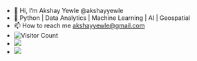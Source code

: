 - 👋 Hi, I’m Akshay Yewle @akshayyewle
- 👀 Python | Data Analytics | Machine Learning | AI | Geospatial 
- 📫 How to reach me akshayyewle@gmail.com
- ![Visitor Count](https://profile-counter.glitch.me/{akshayyewle}/count.svg)
- ![](https://komarev.com/ghpvc/?username=akshayyewle)
- ![](https://komarev.com/ghpvc/?username=akshayyewle&style=flat-square)

<!---
akshayyewle/akshayyewle is a ✨ special ✨ repository because its `README.md` (this file) appears on your GitHub profile.
You can click the Preview link to take a look at your changes.
--->
